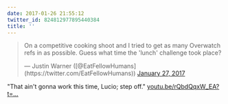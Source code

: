 ```yaml
---
date: 2017-01-26 21:55:12
twitter_id: 824812977895440384
title: ''
---
```


<blockquote class="twitter-tweet"><p lang="en" dir="ltr">On a competitive cooking shoot and I tried to get as many Overwatch refs in as possible.  Guess what time the &#39;lunch&#39; challenge took place?</p>&mdash; Justin Warner ([@EatFellowHumans](https://twitter.com/EatFellowHumans)) <a href="https://twitter.com/EatFellowHumans/status/824803028087627776?ref_src=twsrc%5Etfw">January 27, 2017</a></blockquote>
<script async src="https://platform.twitter.com/widgets.js" charset="utf-8"></script>

"That ain't gonna work this time, Lucio; step off." [youtu.be/rQbdQqxW_EA?t=…](https://youtu.be/rQbdQqxW_EA?t=52s)
